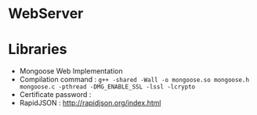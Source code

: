 # WebServer

# Libraries
- Mongoose Web Implementation
- Compilation command : ```g++ -shared -Wall -o mongoose.so mongoose.h mongoose.c -pthread -DMG_ENABLE_SSL -lssl -lcrypto```
- Certificate password : 
- RapidJSON : http://rapidjson.org/index.html
